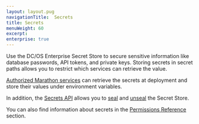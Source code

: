 ```yaml
---
layout: layout.pug
navigationTitle:  Secrets
title: Secrets
menuWeight: 60
excerpt:
enterprise: true
---
```


Use the DC/OS Enterprise Secret Store to secure sensitive information like database passwords, API tokens, and private keys. Storing secrets in secret paths allows you to restrict which services can retrieve the value.

[Authorized Marathon services](/1.10//security/ent/#spaces) can retrieve the secrets at deployment and store their values under environment variables.

In addition, the [Secrets API](/1.10/security/ent/secrets/secrets-api/) allows you to [seal](/1.10/security/ent/secrets/seal-store/) and [unseal](/1.10/security/ent/secrets/unseal-store/) the Secret Store.

You can also find information about secrets in the [Permissions Reference](/1.10/security/ent/perms-reference/#secrets) section.
